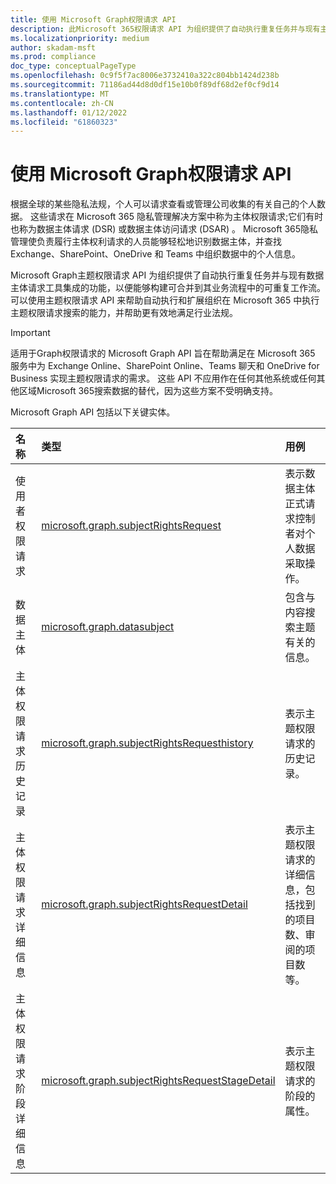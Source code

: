 ```yaml
---
title: 使用 Microsoft Graph权限请求 API
description: 此Microsoft 365权限请求 API 为组织提供了自动执行重复任务并与现有主体权限请求工具集成的功能，以构建可重复的工作流，帮助满足行业法规。
ms.localizationpriority: medium
author: skadam-msft
ms.prod: compliance
doc_type: conceptualPageType
ms.openlocfilehash: 0c9f5f7ac8006e3732410a322c804bb1424d238b
ms.sourcegitcommit: 71186ad44d8d0df15e10b0f89df68d2ef0cf9d14
ms.translationtype: MT
ms.contentlocale: zh-CN
ms.lasthandoff: 01/12/2022
ms.locfileid: "61860323"
---
```

# <a name="use-the-microsoft-graph-subject-rights-request-api"></a>使用 Microsoft Graph权限请求 API

根据全球的某些隐私法规，个人可以请求查看或管理公司收集的有关自己的个人数据。 这些请求在 Microsoft 365 隐私管理解决方案中称为主体权限请求;它们有时也称为数据主体请求 (DSR) 或数据主体访问请求 (DSAR) 。 Microsoft 365隐私管理使负责履行主体权利请求的人员能够轻松地识别数据主体，并查找 Exchange、SharePoint、OneDrive 和 Teams 中组织数据中的个人信息。 

Microsoft Graph主题权限请求 API 为组织提供了自动执行重复任务并与现有数据主体请求工具集成的功能，以便能够构建可合并到其业务流程中的可重复工作流。 可以使用主题权限请求 API 来帮助自动执行和扩展组织在 Microsoft 365 中执行主题权限请求搜索的能力，并帮助更有效地满足行业法规。

> [!IMPORTANT]
> 适用于Graph权限请求的 Microsoft Graph API 旨在帮助满足在 Microsoft 365 服务中为 Exchange Online、SharePoint Online、Teams 聊天和 OneDrive for Business 实现主题权限请求的需求。 这些 API 不应用作在任何其他系统或任何其他区域Microsoft 365搜索数据的替代，因为这些方案不受明确支持。

Microsoft Graph API 包括以下关键实体。

| 名称 | 类型       | 用例 |
|:-|:-|:-|
| 使用者权限请求 | [microsoft.graph.subjectRightsRequest](subjectRightsRequest.md) | 表示数据主体正式请求控制者对个人数据采取操作。 |
| 数据主体 | [microsoft.graph.datasubject](datasubject.md) | 包含与内容搜索主题有关的信息。 |
| 主体权限请求历史记录 | [microsoft.graph.subjectRightsRequesthistory](subjectRightsRequesthistory.md) | 表示主题权限请求的历史记录。 |
| 主体权限请求详细信息 | [microsoft.graph.subjectRightsRequestDetail](subjectRightsRequestDetail.md) | 表示主题权限请求的详细信息，包括找到的项目数、审阅的项目数等。 |
| 主体权限请求阶段详细信息 | [microsoft.graph.subjectRightsRequestStageDetail](subjectRightsRequestStageDetail.md) | 表示主题权限请求的阶段的属性。 |


